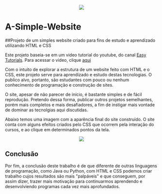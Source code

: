 <p align="center">
  <img src="https://user-images.githubusercontent.com/45701541/86796055-921e7480-c044-11ea-9a9e-f7e41b4f97d3.png" >
</p>


# A-Simple-Website

##Projeto de um simples website criado para fins de estudo e aprendizado utilizando HTML e CSS

Este projeto baseia-se em um video tutorial do youtube, do canal [Easy Tutorials](https://www.youtube.com/channel/UCkjoHfkLEy7ZT4bA2myJ8xA). 
Para acessar o video, clique [aqui](https://www.youtube.com/watch?v=a2UnYs9AA_M)

Com o intuito de explorar a estrutura de um website feito com HTML e o CSS, este projeto serve para aprendizado e estudo destas tecnologias.
O publico alvo, portanto, são estudantes com pouco ou nenhum conhecimento de programação e construção de sites.

O site, apesar de não parecer de início, é bastante simples e de fácil reprodução. Pretendo dessa forma, publicar outros projetos semelhantes, porém mais completos 
e mais desafiadores, a fim de instigar mais vontade de dominar as tecnolgias aqui discutidas.


Abaixo temos uma imagem com a aparência final do site construído. O site conta com alguns efeitos criados pelo CSS que ocorrem
pela interação do cursos, e ao clique em determinados pontos da tela.

<p align="center">
  <img src="https://user-images.githubusercontent.com/45701541/86797602-3ce36280-c046-11ea-890a-3d37075eae1d.png" >
</p>


## **Conclusão**
Por fim, a conclusão deste trabalho é de que diferente de outras linguagens de programação, como Java ou Python,
com HTML e CSS podemos criar trabalho cujos resultados são mais "palpáveis" e que conseguem, por assim dizer, 
trazer mais motivação para continuarmos aprendendo e desenvolviendo programas cada vez mais aprofundados.
